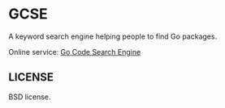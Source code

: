 GCSE
====

A keyword search engine helping people to find Go packages.

Online service: [Go Code Search Engine](http://go-search.org/)

LICENSE
-------
BSD license.
